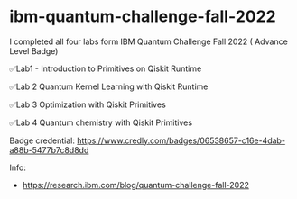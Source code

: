 # ibm-quantum-challenge-fall-2022
I completed all four labs form IBM Quantum Challenge Fall 2022 ( Advance Level Badge)

✅Lab1 - Introduction to Primitives on Qiskit Runtime

✅Lab 2 Quantum Kernel Learning with Qiskit Runtime

✅Lab 3 Optimization with Qiskit Primitives

✅Lab 4 Quantum chemistry with Qiskit Primitives


Badge credential: https://www.credly.com/badges/06538657-c16e-4dab-a88b-5477b7c8d8dd

Info: 
- https://research.ibm.com/blog/quantum-challenge-fall-2022
